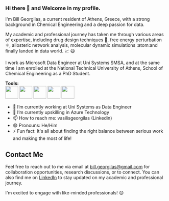 ### Hi there 👋 and Welcome in my profile.

I'm Bill Georgilas, a current resident of Athens, Greece, with a strong background in Chemical Engineering and a deep passion for data. 

My academic and professional journey has taken me through various areas of expertise, including drug design techniques :pill:, free energy perturbation :atom_symbol:, allosteric network analysis, molecular dynamic simulations :atom:and finally landed in data world. :chart_with_upwards_trend: :smiley:

I work as Microsoft Data Engineer at Uni Systems SMSA, and at the same time I am enrolled at the National Technical University of Athens, School of Chemical Engineering as a PhD Student.


**Tools:**   
<img src='https://github-production-user-asset-6210df.s3.amazonaws.com/93035056/277936671-0c81893b-4d6d-456b-92a7-055898cadf80.png' height='40'> <img src='https://github-production-user-asset-6210df.s3.amazonaws.com/93035056/277936809-1e8f8459-4fe1-4c8b-ab47-093839855a51.png' height='40'> <img src='https://github-production-user-asset-6210df.s3.amazonaws.com/93035056/277936891-49d5bac0-e2c6-464c-b891-a9d51b534525.png' height='40'> <img src='https://upload.wikimedia.org/wikipedia/commons/thumb/2/2d/Visual_Studio_Code_1.18_icon.svg/1200px-Visual_Studio_Code_1.18_icon.svg.png' height='40'> <img src='https://github-production-user-asset-6210df.s3.amazonaws.com/93035056/277939504-ad9cf9a8-34fc-4d0a-bc76-24d9cd748998.png' height='40'>



- 🔭 I’m currently working at Uni Systems as Data Engineer
- 🌱 I’m currently upskilling in Azure Technology
- 📫 How to reach me: vasilisgeorgilas (Linkedin)
- 😄 Pronouns: He/Him
- ⚡ Fun fact: It's all about finding the right balance between serious work and making the most of life! 



## Contact Me

Feel free to reach out to me via email at bill.georgilas@gmail.com for collaboration opportunities, research discussions, or to connect. You can also find me on [LinkedIn](https://www.linkedin.com/in/vasilisgeorgilas) to stay updated on my academic and professional journey.

I'm excited to engage with like-minded professionals! 😊


